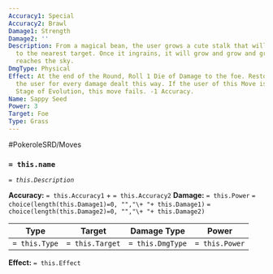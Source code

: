 ```yaml
---
Accuracy1: Special
Accuracy2: Brawl
Damage1: Strength
Damage2: ''
Description: From a magical bean, the user grows a cute stalk that will attach itself
  to the nearest target. Once it ingrains, it will grow and grow and grow until it
  reaches the sky.
DmgType: Physical
Effect: At the end of the Round, Roll 1 Die of Damage to the foe. Restore 1 HP to
  the user for every damage dealt this way. If the user of this Move is at its Final
  Stage of Evolution, this move fails. -1 Accuracy.
Name: Sappy Seed
Power: 3
Target: Foe
Type: Grass
---
```


#PokeroleSRD/Moves

### `= this.name` 
*`= this.Description`*

**Accuracy:** `= this.Accuracy1` + `= this.Accuracy2`
**Damage:** `= this.Power` `= choice(length(this.Damage1)=0, "","\+ "+ this.Damage1)` `= choice(length(this.Damage2)=0, "","\+ "+ this.Damage2)`

| Type          | Target          | Damage Type          | Power          |
| ------------- | --------------- | ---------------- | -------------- |
| `= this.Type` | `= this.Target` | `= this.DmgType` | `= this.Power` | 

**Effect:** `= this.Effect`